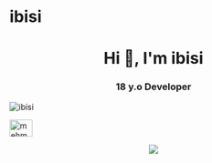# ibisi
<h1 align="center">Hi 👋, I'm ibisi</h1>
<h3 align="center">18 y.o Developer </h3>

<img src="https://komarev.com/ghpvc/?username=ibisi&label=Ziyaretçi%20Sayısı&color=da004e" alt="ibisi" />

<a href="https://instagram.com/mehmwtkzk" target="blank"><img align="center" src="https://raw.githubusercontent.com/rahuldkjain/github-profile-readme-generator/master/src/images/icons/Social/instagram.svg" alt="mehmwtkzk" height="30" width="40" /></a>

<div align="center">
    <a href="https://lyertia.eu.org" title="Discord Profile"><img src="https://lanyard-profile-readme.vercel.app/api/791263097817661451/?theme=light&bg=809ecf&animated=true&hideDiscrim=true&borderRadius=30px"></a>
</div>
